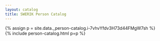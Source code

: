 ```yaml
---
layout: catalog
title: SWERIK Person Catalog
---
```

{% assign p = site.data._person-catalog.i-7vhvYfdv3H73d44FMgW7sh %}
{% include person-catalog.html p=p %}

